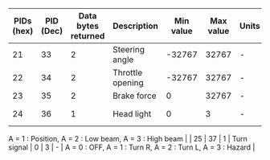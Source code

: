 | PIDs (hex) | PID (Dec) | Data bytes returned | Description | Min value | Max value | Units | Formula |
| --- | --- | --- | --- | --- | --- | --- | --- |
| 21 | 33 | 2 | Steering angle | -32767 | 32767 | - | 256A+B (signed) |
| 22 | 34 | 2 | Throttle opening | -32767 | 32767 | - | 256A+B (signed) |
| 23 | 35 | 2 | Brake force | 0 | 32767 | - | 256A+B |
| 24 | 36 | 1 | Head light | 0 | 3 | - | A = 0 : OFF,
A = 1 : Position, 
A = 2 : Low beam, 
A = 3 : High beam |
| 25 | 37 | 1 | Turn signal | 0 | 3 | - | A = 0 : OFF, 
A = 1 : Turn R,
A = 2 : Turn L, 
A = 3 : Hazard |